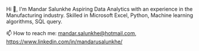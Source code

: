 Hi 👋, I'm Mandar Salunkhe
Aspiring Data Analytics with an experience in the Manufacturing industry. Skilled in Microsoft Excel, Python, Machine learning algorithms, SQL query.

📫 How to reach me:  mandar.salunkhe@hotmail.com, 
                      https://www.linkedin.com/in/mandarusalunkhe/

<!---
MandarSalunkhe89/MandarSalunkhe89 is a ✨ special ✨ repository because its `README.md` (this file) appears on your GitHub profile.
You can click the Preview link to take a look at your changes.
--->
